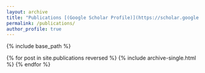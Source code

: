 ```yaml
---
layout: archive
title: "Publications [(Google Scholar Profile)](https://scholar.google.com.vn/citations?user=F9mgq3sAAAAJ&hl=en)"
permalink: /publications/
author_profile: true
---
```


{% include base_path %}

{% for post in site.publications reversed %}
  {% include archive-single.html %}
{% endfor %}

